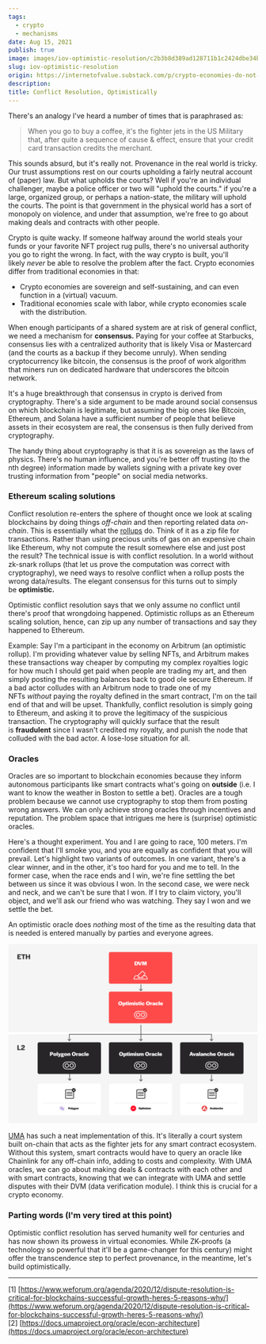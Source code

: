 ```yaml
---
tags:
  - crypto
  - mechanisms
date: Aug 15, 2021
publish: true
image: images/iov-optimistic-resolution/c2b3b8d389ad128711b1c2424dbe34b3_MD5.jpg
slug: iov-optimistic-resolution
origin: https://internetofvalue.substack.com/p/crypto-economies-do-not-own-fighter
description: 
title: Conflict Resolution, Optimistically
---
```

There's an analogy I've heard a number of times that is paraphrased as:

> When you go to buy a coffee, it's the fighter jets in the US Military that, after quite a sequence of cause & effect, ensure that your credit card transaction credits the merchant.

This sounds absurd, but it's really not. Provenance in the real world is tricky. Our trust assumptions rest on our courts upholding a fairly neutral account of (paper) law. But what upholds the courts? Well if you're an individual challenger, maybe a police officer or two will "uphold the courts." if you're a large, organized group, or perhaps a nation-state, the military will uphold the courts. The point is that government in the physical world has a sort of monopoly on violence, and under that assumption, we're free to go about making deals and contracts with other people.

Crypto is quite wacky. If someone halfway around the world steals your funds or your favorite NFT project rug pulls, there's no universal authority you go to right the wrong. In fact, with the way crypto is built, you'll likely _never_ be able to resolve the problem after the fact. Crypto economies differ from traditional economies in that:
- Crypto economies are sovereign and self-sustaining, and can even function in a (virtual) vacuum.
- Traditional economies scale with labor, while crypto economies scale with the distribution.

When enough participants of a shared system are at risk of general conflict, we need a mechanism for **consensus.** Paying for your coffee at Starbucks, consensus lies with a centralized authority that is likely Visa or Mastercard (and the courts as a backup if they become unruly). When sending cryptocurrency like bitcoin, the consensus is the proof of work algorithm that miners run on dedicated hardware that underscores the bitcoin network.

It's a huge breakthrough that consensus in crypto is derived from cryptography. There's a side argument to be made around social consensus on which blockchain is legitimate, but assuming the big ones like Bitcoin, Ethereum, and Solana have a sufficient number of people that believe assets in their ecosystem are real, the consensus is then fully derived from cryptography.

The handy thing about cryptography is that it is as sovereign as the laws of physics. There's no human influence, and you're better off trusting (to the nth degree) information made by wallets signing with a private key over trusting information from "people" on social media networks.

### Ethereum scaling solutions

Conflict resolution re-enters the sphere of thought once we look at scaling blockchains by doing things _off-chain_ and then reporting related data _on-chain_. This is essentially what the [rollups](https://insights.deribit.com/market-research/making-sense-of-rollups-part-one-optimistic-vs-zero-knowledge/) do. Think of it as a zip file for transactions. Rather than using precious units of gas on an expensive chain like Ethereum, why not compute the result somewhere else and just post the result? The technical issue is with conflict resolution. In a world without zk-snark rollups (that let us prove the computation was correct with cryptography), we need ways to resolve conflict when a rollup posts the wrong data/results. The elegant consensus for this turns out to simply be **optimistic.**

Optimistic conflict resolution says that we only assume no conflict until there's proof that wrongdoing happened. Optimistic rollups as an Ethereum scaling solution, hence, can zip up any number of transactions and say they happened to Ethereum.

Example: Say I'm a participant in the economy on Arbitrum (an optimistic rollup). I'm providing whatever value by selling NFTs, and Arbitrum makes these transactions way cheaper by computing my complex royalties logic for how much I should get paid when people are trading my art, and then simply posting the resulting balances back to good ole secure Ethereum. If a bad actor colludes with an Arbitrum node to trade one of my NFTs _without_ paying the royalty defined in the smart contract, I'm on the tail end of that and will be upset. Thankfully, conflict resolution is simply going to Ethereum, and asking it to prove the legitimacy of the suspicious transaction. The cryptography will quickly surface that the result is **fraudulent** since I wasn't credited my royalty, and punish the node that colluded with the bad actor. A lose-lose situation for all.

### Oracles

Oracles are so important to blockchain economies because they inform autonomous participants like smart contracts what's going on **outside** (i.e. I want to know the weather in Boston to settle a bet). Oracles are a tough problem because we cannot use cryptography to stop them from posting wrong answers. We can only achieve strong oracles through incentives and reputation. The problem space that intrigues me here is (surprise) optimistic oracles.

Here's a thought experiment. You and I are going to race, 100 meters. I'm confident that I'll smoke you, and you are equally as confident that you will prevail. Let's highlight two variants of outcomes. In one variant, there's a clear winner, and in the other, it's too hard for you and me to tell. In the former case, when the race ends and I win, we're fine settling the bet between us since it was obvious I won. In the second case, we were neck and neck, and we can't be sure that I won. If I try to claim victory, you'll object, and we'll ask our friend who was watching. They say I won and we settle the bet.

An optimistic oracle does _nothing_ most of the time as the resulting data that is needed is entered manually by parties and everyone agrees.

![](images/iov-optimistic-resolution/6c989e033004cf2e49e7949e0c2c4a8f_MD5.png)

[UMA](https://umaproject.org/) has such a neat implementation of this. It's literally a court system built on-chain that acts as the fighter jets for any smart contract ecosystem. Without this system, smart contracts would have to query an oracle like Chainlink for any off-chain info, adding to costs and complexity. With UMA oracles, we can go about making deals & contracts with each other and with smart contracts, knowing that we can integrate with UMA and settle disputes with their DVM (data verification module). I think this is crucial for a crypto economy.

### Parting words (I'm very tired at this point)

Optimistic conflict resolution has served humanity well for centuries and has now shown its prowess in virtual economies. While ZK-proofs (a technology so powerful that it'll be a game-changer for this century) might offer the transcendence step to perfect provenance, in the meantime, let's build optimistically.

---
[1] [https://www.weforum.org/agenda/2020/12/dispute-resolution-is-critical-for-blockchains-successful-growth-heres-5-reasons-why/](https://www.weforum.org/agenda/2020/12/dispute-resolution-is-critical-for-blockchains-successful-growth-heres-5-reasons-why/)
[2] [https://docs.umaproject.org/oracle/econ-architecture](https://docs.umaproject.org/oracle/econ-architecture)
